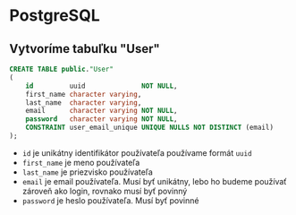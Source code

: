 # PostgreSQL 
## Vytvoríme tabuľku "User"

```sql
CREATE TABLE public."User"
(
    id         uuid              NOT NULL,
    first_name character varying,
    last_name  character varying,
    email      character varying NOT NULL,
    password   character varying NOT NULL,
    CONSTRAINT user_email_unique UNIQUE NULLS NOT DISTINCT (email)
);
```
- `id` je unikátny identifikátor používateľa používame formát `uuid`
- `first_name` je meno používateľa
- `last_name` je priezvisko používateľa
- `email` je email používateľa. Musí byť unikátny, lebo ho budeme používať zároveň ako login, rovnako musí byť povinný
- `password` je heslo používateľa. Musí byť povinné

